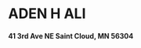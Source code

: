 <!DOCTYPE html>

<html> 
 
<head> 

<body>

<h1> ADEN H ALI</h1>
<h4>41 3rd Ave NE Saint Cloud, MN 56304</h4>

 
</body>


</head>


</html>
